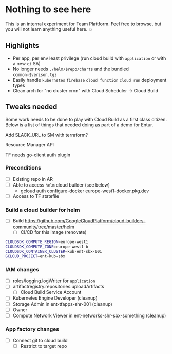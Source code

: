 # Nothing to see here

This is an internal experiment for Team Plattform.
Feel free to browse, but you will not learn anything useful here. :boom:

## Highlights

* Per app, per env least privilege (run cloud build with `application` or with a new `ci` SA)
* No longer needs `./helm/$repo/charts` and the bundled `common-$verison.tgz`
* Easily handle `kubernetes` `firebase` `cloud function` `cloud run` deployment types
* Clean arch for "no cluster cron" with Cloud Scheduler -> Cloud Build


## Tweaks needed

Some work needs to be done to play with Cloud Build as a first class citizen.
Below is a list of things that needed doing as part of a demo for Entur.

Add SLACK_URL to SM with terraform?

Resource Manager API

TF needs go-client auth plugin

### Preconditions

- [ ] Existing repo in AR
- [ ] Able to access `helm` cloud builder (see below)
  - gcloud auth configure-docker europe-west1-docker.pkg.dev
- [ ] Access to TF statefile

### Build a cloud builder for helm

- [ ] Build https://github.com/GoogleCloudPlatform/cloud-builders-community/tree/master/helm
  - [ ] CI/CD for this image (renovate)

```sh
CLOUDSDK_COMPUTE_REGION=europe-west1
CLOUDSDK_COMPUTE_ZONE=europe-west1-b
CLOUDSDK_CONTAINER_CLUSTER=kub-ent-sbx-001
GCLOUD_PROJECT=ent-kub-sbx
```
### IAM changes

- [ ] roles/logging.logWriter for `application`
- [ ] artifactregistry.repositories.uploadArtifacts
  - [ ] Cloud Build Service Account
- [ ] Kubernetes Engine Developer (cleanup)
- [ ] Storage Admin in ent-tfapps-shr-001 (cleanup)
- [ ] Owner
- [ ] Compute Network Viewer in ent-networks-shr-sbx-something (cleanup)

### App factory changes

- [ ] Connect git to cloud build
  - [ ] Restrict to target repo
